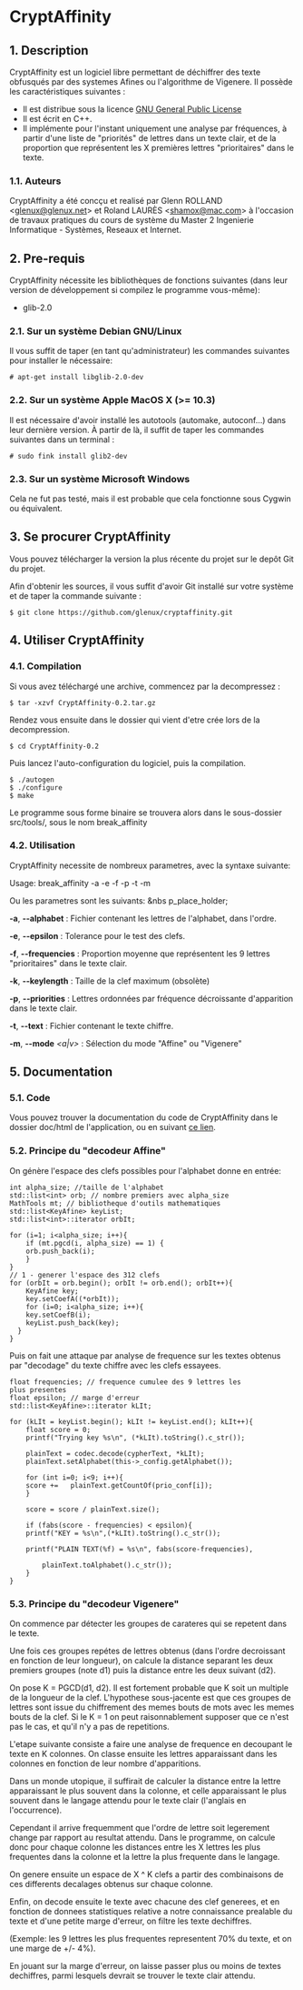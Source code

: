 # CryptAffinity

## 1. Description

CryptAffinity est un logiciel libre permettant de déchiffrer des texte
obfusqués par des systemes Afines ou l'algorithme de Vigenere. Il possède les
caractéristiques suivantes :

  * Il est distribue sous la licence [GNU General Public License](http://www.gnu.org/copyleft/gpl.html)
  * Il est écrit en C++.
  * Il implémente pour l'instant uniquement une analyse par fréquences, à partir d'une liste de "priorités" de lettres dans un texte clair, et de la proportion que représentent les X premières lettres "prioritaires" dans le texte.

### 1.1. Auteurs

CryptAffinity a été concçu et realisé par Glenn ROLLAND
<[glenux@glenux.net](mailto:glenux@glenux.net)> et Roland LAURÈS
<[shamox@mac.com](mailto:shamox@mac.com)> à l'occasion de travaux pratiques du
cours de système du Master 2 Ingenierie Informatique - Systèmes, Reseaux et
Internet.


## 2. Pre-requis

CryptAffinity nécessite les bibliothèques de fonctions suivantes (dans leur
version de développement si compilez le programme vous-même):

  * glib-2.0


### 2.1. Sur un système Debian GNU/Linux

Il vous suffit de taper (en tant qu'administrateur) les commandes suivantes
pour installer le nécessaire: 

    # apt-get install libglib-2.0-dev


### 2.2. Sur un système Apple MacOS X (>= 10.3)

Il est nécessaire d'avoir installé les autotools (automake,
autoconf...) dans leur dernière version. À partir de là, il
suffit de taper les commandes suivantes dans un terminal :

    # sudo fink install glib2-dev


### 2.3. Sur un système Microsoft Windows

Cela ne fut pas testé, mais il est probable que cela
fonctionne sous Cygwin ou équivalent.


## 3. Se procurer CryptAffinity

Vous pouvez télécharger la version la plus récente du projet sur le depôt Git du projet.

Afin d'obtenir les sources, il vous suffit d'avoir Git installé sur votre système et de taper la commande suivante :

    $ git clone https://github.com/glenux/cryptaffinity.git


## 4. Utiliser CryptAffinity


### 4.1. Compilation

Si vous avez téléchargé une archive, commencez par la decompressez :

    $ tar -xzvf CryptAffinity-0.2.tar.gz

Rendez vous ensuite dans le dossier qui vient d'etre crée lors de la
decompression.

    $ cd CryptAffinity-0.2

Puis lancez l'auto-configuration du logiciel, puis la compilation.

    $ ./autogen
    $ ./configure
    $ make

Le programme sous forme binaire se trouvera alors dans le sous-dossier
src/tools/, sous le nom break_affinity


### 4.2. Utilisation

CryptAffinity necessite de nombreux parametres, avec la syntaxe suivante:

Usage: break_affinity -a <fichier> -e <float> -f <float> -p <fichier> -t
<fichier> -m

Ou les parametres sont les suivants:  &nbs
p_place_holder;   

**-a**, **--alphabet** _<file>_
: Fichier contenant les lettres de l'alphabet, dans l'ordre.

**-e**, **--epsilon** _<float>_
: Tolerance pour le test des clefs.

**-f**, **--frequencies** _<float>_
: Proportion moyenne que représentent les 9 lettres "prioritaires" dans le texte
clair.

**-k**, **--keylength** _<int>_
: Taille de la clef maximum (obsolète)

**-p**, **--priorities** _<file>_
: Lettres ordonnées par fréquence décroissante d'apparition dans le texte clair.

**-t**, **--text** _<file>_
: Fichier contenant le texte chiffre.

**-m**, **--mode** _<a|v>_
: Sélection du mode "Affine" ou "Vigenere"


## 5. Documentation

### 5.1. Code

Vous pouvez trouver la documentation du code de CryptAffinity dans le dossier
doc/html de l'application, ou en suivant [ce lien](html/index.html).

### 5.2. Principe du "decodeur Affine"

On génère l'espace des clefs possibles pour l'alphabet donne
en entrée:

    int alpha_size; //taille de l'alphabet
    std::list<int> orb; // nombre premiers avec alpha_size
    MathTools mt; // bibliotheque d'outils mathematiques
    std::list<KeyAfine> keyList;
    std::list<int>::iterator orbIt;
    
    for (i=1; i<alpha_size; i++){
        if (mt.pgcd(i, alpha_size) == 1) {
    	orb.push_back(i);
        }
    }
    // 1 - generer l'espace des 312 clefs
    for (orbIt = orb.begin(); orbIt != orb.end(); orbIt++){
        KeyAfine key;
        key.setCoefA((*orbIt));
        for (i=0; i<alpha_size; i++){
    	key.setCoefB(i);
    	keyList.push_back(key);
      }
    }


Puis on fait une attaque par analyse de frequence sur les textes obtenus par
"decodage" du texte chiffre avec les clefs essayees.

    float frequencies; // frequence cumulee des 9 lettres les
    plus presentes
    float epsilon; // marge d'erreur
    std::list<KeyAfine>::iterator kLIt;
  
    for (kLIt = keyList.begin(); kLIt != keyList.end(); kLIt++){
        float score = 0;
        printf("Trying key %s\n", (*kLIt).toString().c_str());
  
        plainText = codec.decode(cypherText, *kLIt);   
        plainText.setAlphabet(this->_config.getAlphabet());
  
        for (int i=0; i<9; i++){
	    score +=   plainText.getCountOf(prio_conf[i]);
        }
  
        score = score / plainText.size();
  
        if (fabs(score - frequencies) < epsilon){
	    printf("KEY = %s\n",(*kLIt).toString().c_str());
  
	    printf("PLAIN TEXT(%f) = %s\n", fabs(score-frequencies),
  
		    plainText.toAlphabet().c_str());
        }
    }
  

### 5.3. Principe du "decodeur Vigenere"

On commence par détecter les groupes de carateres qui se repetent dans le
texte.

Une fois ces groupes repétes de lettres obtenus (dans l'ordre decroissant en
fonction de leur longueur), on calcule la distance separant les deux premiers
groupes (note d1) puis la distance entre les deux suivant (d2).

On pose K = PGCD(d1, d2). Il est fortement probable que K soit un multiple de
la longueur de la clef. L'hypothese sous-jacente est que ces groupes de
lettres sont issue du chiffrement des memes bouts de mots avec les memes bouts
de la clef. Si le K = 1 on peut raisonnablement supposer que ce n'est pas le
cas, et qu'il n'y a pas de repetitions.


L'etape suivante consiste a faire une analyse de frequence en decoupant le
texte en K colonnes. On classe ensuite les lettres
apparaissant dans les colonnes en fonction de leur nombre d'apparitions.

Dans un monde utopique, il suffirait de calculer la distance entre la lettre
apparaissant le plus souvent dans la colonne, et celle apparaissant le plus
souvent dans le langage attendu pour le texte clair (l'anglais en
l'occurrence).

Cependant il arrive frequemment que l'ordre de lettre soit legerement change
par rapport au resultat attendu. Dans le programme, on calcule donc pour
chaque colonne les distances entre les X lettres les plus frequentes dans la
colonne et la lettre la plus frequente dans le langage.

On genere ensuite un espace de X ^ K clefs a partir des combinaisons de ces
differents decalages obtenus sur chaque colonne.

  
Enfin, on decode ensuite le texte avec chacune des clef generees, et en
fonction de donnees statistiques relative a notre connaissance prealable du
texte et d'une petite marge d'erreur, on filtre les texte dechiffres.

(Exemple: les 9 lettres les plus frequentes representent 70% du texte, et on
une marge de +/- 4%).

En jouant sur la marge d'erreur, on laisse passer plus ou moins de textes
dechiffres, parmi lesquels devrait se trouver le texte clair attendu.

